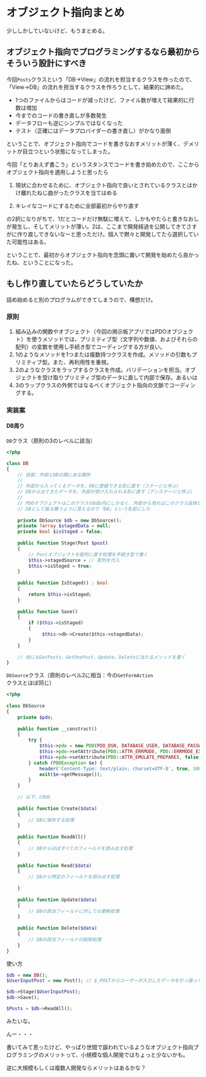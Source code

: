 # オブジェクト指向まとめ

少ししかしていないけど、もうまとめる。

## オブジェクト指向でプログラミングするなら最初からそういう設計にすべき

今回`Posts`クラスという「DB→View」の流れを担当するクラスを作ったので、「View→DB」の流れを担当するクラスを作ろうとして、結果的に諦めた。

* 1つのファイルからはコードが減ったけど、ファイル数が増えて結果的に行数は増加
* 今までのコードの書き直しが多数発生
* データフローも逆にシンプルではなくなった
* テスト（正確にはデータプロバイダーの書き直し）がかなり面倒

ということで、オブジェクト指向でコードを書きなおすメリットが薄く、デメリットが目立つという状態になってしまった。

今回「とりあえず書こう」というスタンスでコードを書き始めたので、ここからオブジェクト指向を適用しようと思ったら

1. 現状に合わせるために、オブジェクト指向で良いとされているクラスとはかけ離れたねじ曲がったクラスを当てはめる

2. キレイなコードにするために全部最初からやり直す

の2択になりがちで、1だとコードだけ無駄に増えて、しかもやたらと書きなおしが発生し、そしてメリットが薄い。2は、ここまで開発経過を公開してきてさすがに作り直しできないなーと思っただけ。個人で黙々と開発してたら選択していた可能性はある。

ということで、最初からオブジェクト指向を念頭に置いて開発を始めたら良かったね、ということになった。

## もし作り直していたらどうしていたか

詰め始めると別のプログラムができてしまうので、構想だけ。

### 原則

1. 組み込みの関数やオブジェクト（今回の掲示板アプリではPDOオブジェクト）を使うメソッドでは、プリミティブ型（文字列や数値、およびそれらの配列）の変数を使用し手続き型でコーディングする方が良い。
2. 1のようなメソッドを1つまたは複数持つクラスを作成。メソッドの引数もプリミティブ型。また、再利用性を重視。
3. 2のようなクラスをラップするクラスを作成。バリデーションを担当。オブジェクトを受け取りプリミティブ型のデータに直して内部で保存。あるいは
4. 3のラップクラスの外側ではなるべくオブジェクト指向の文脈でコーディングする。

### 実装案

#### DB周り

`DB`クラス（原則の3のレベルに該当）

~~~php
<?php

class DB
{
    // 役割：外部とDBの間にある関所
    //
    // 外部から入ってくるデータを、DBに登録できる形に直す（ステージと呼ぶ）
    // DBから出てきたデータを、外部が受け入れられる形に直す（アンステージと呼ぶ）
    // 
    // PDOオブジェクトはこのクラスの$db内にしかなく、外部から見ればこのクラス自体が
    // DBとして振る舞うように見えるので「DB」という名前にした
    
    private DbSource $db = new DbSource();
    private ?array $stagedData = null;
    private bool $isStaged = false;
        
    public function Stage(Post $post)
    {
        // Postオブジェクトを配列に直す処理を手続き型で書く
        $this->stagedSource = // 配列を代入
        $this->isStaged = true;
    }
    
    public function IsStaged() : bool
    {
        return $this->isStaged;
    }
    
    public function Save()
    {
        if ($this->isStaged)
        {
             $this->db->Create($this->stagedData);
        }
    }
    
    // 他にもGetPosts、GetOnePost、Update、Deleteに当たるメソッドを書く
}
~~~

`DbSource`クラス（原則のレベル2に相当：今の`GetFormAction`クラスとほぼ同じ）

~~~php
<?php
    
class DbSource
{
    private $pdo;
    
    public function __constract()
    {
        try {
            $this->pdo = new PDO(PDO_DSN, DATABASE_USER, DATABASE_PASSWORD);
            $this->pdo->setAttribute(PDO::ATTR_ERRMODE, PDO::ERRMODE_EXCEPTION);
            $this->pdo->setAttribute(PDO::ATTR_EMULATE_PREPARES, false);
        } catch (PDOException $e) {
            header('Content-Type: text/plain; charset=UTF-8', true, 500);
            exit($e->getMessage());
        }
    }
    
    // 以下、CRUD
    
    public function Create($data)
    {
        // DBに保存する処理
    }
    
    public function ReadAll()
    {
        // DBからほぼすべてのフィールドを読み出す処理
    }
    
    public function Read($data)
    {
        // DBから特定のフィールドを読み出す処理
        
    }
    
    public function Update($data)
    {
        // DBの該当フィールドに対しての更新処理
    }
    
    public function Delete($data)
    {
        // DBの該当フィールドの削除処理
    }
}
~~~

使い方

~~~php
$db = new DB();
$UserInputPost = new Post(); // $_POSTからユーザーが入力したデータを引っ張ってきて何とかしてPostオブジェクトに格納

$db->Stage($UserInputPost);
$db->Save();

$Posts = $db->ReadAll();
~~~

みたいな。

んー・・・

書いてみて思ったけど、やっぱり世間で謳われているようなオブジェクト指向プログラミングのメリットって、小規模な個人開発ではちょっと少ないかも。

逆に大規模もしくは複数人開発ならメリットはあるかな？